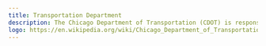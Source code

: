 ```yaml
---
title: Transportation Department
description: The Chicago Department of Transportation (CDOT) is responsible for public way infrastructure, including planning, design, construction, maintenance and management.
logo: https://en.wikipedia.org/wiki/Chicago_Department_of_Transportation#/media/File:Chicago_Department_of_Transportation_Logo.png
---
```


